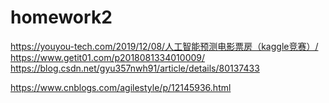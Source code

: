 # homework2
https://youyou-tech.com/2019/12/08/人工智能预测电影票房（kaggle竞赛）/
https://www.getit01.com/p2018081334010009/
https://blog.csdn.net/gyu357nwh91/article/details/80137433

https://www.cnblogs.com/agilestyle/p/12145936.html
